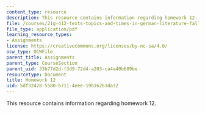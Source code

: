 ```yaml
---
content_type: resource
description: This resource contains information regarding homework 12.
file: /courses/21g-412-texts-topics-and-times-in-german-literature-fall-2009/5df324285580b7114eee19b16263da32_MIT21G_412F09_hw12.pdf
file_type: application/pdf
learning_resource_types:
- Assignments
license: https://creativecommons.org/licenses/by-nc-sa/4.0/
ocw_type: OCWFile
parent_title: Assignments
parent_type: CourseSection
parent_uid: 33b77d2d-f3d9-72d4-a203-ca4a40b609be
resourcetype: Document
title: Homework 12
uid: 5df32428-5580-b711-4eee-19b16263da32
---
```

This resource contains information regarding homework 12.